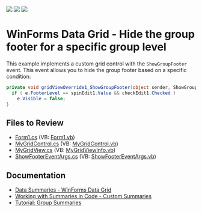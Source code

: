 <!-- default badges list -->
![](https://img.shields.io/endpoint?url=https://codecentral.devexpress.com/api/v1/VersionRange/128631031/16.1.4%2B)
[![](https://img.shields.io/badge/Open_in_DevExpress_Support_Center-FF7200?style=flat-square&logo=DevExpress&logoColor=white)](https://supportcenter.devexpress.com/ticket/details/E2429)
[![](https://img.shields.io/badge/📖_How_to_use_DevExpress_Examples-e9f6fc?style=flat-square)](https://docs.devexpress.com/GeneralInformation/403183)
<!-- default badges end -->

# WinForms Data Grid - Hide the group footer for a specific group level

This example implements a custom grid control with the `ShowGroupFooter` event. This event allows you to hide the group footer based on a specific condition:

```csharp
private void gridViewOverride1_ShowGroupFooter(object sender, ShowGroupFooterEventArgs e) {
  if ( e.FooterLevel == spinEdit1.Value && checkEdit1.Checked )
    e.Visible = false;
}
```


## Files to Review

* [Form1.cs](./CS/HideableGroupRowFooters/Form1.cs) (VB: [Form1.vb](./VB/HideableGroupRowFooters/Form1.vb))
* [MyGridControl.cs](./CS/HideableGroupRowFooters/CustomGridControl/MyGridControl.cs) (VB: [MyGridControl.vb](./VB/HideableGroupRowFooters/CustomGridControl/MyGridControl.vb))
* [MyGridView.cs](./CS/HideableGroupRowFooters/CustomGridControl/MyGridView.cs) (VB: [MyGridViewInfo.vb](./VB/HideableGroupRowFooters/CustomGridControl/MyGridViewInfo.vb))
* [ShowFooterEventArgs.cs](./CS/HideableGroupRowFooters/CustomGridControl/ShowFooterEventArgs.cs) (VB: [ShowFooterEventArgs.vb](./VB/HideableGroupRowFooters/CustomGridControl/ShowFooterEventArgs.vb))


## Documentation

* [Data Summaries - WinForms Data Grid](https://docs.devexpress.com/WindowsForms/3502/controls-and-libraries/data-grid/summaries)
* [Working with Summaries in Code - Custom Summaries](https://docs.devexpress.com/WindowsForms/701/controls-and-libraries/data-grid/summaries/working-with-summaries-in-code-custom-summaries)
* [Tutorial: Group Summaries](https://docs.devexpress.com/WindowsForms/114625/controls-and-libraries/data-grid/getting-started/walkthroughs/summaries/tutorial-group-summaries)
